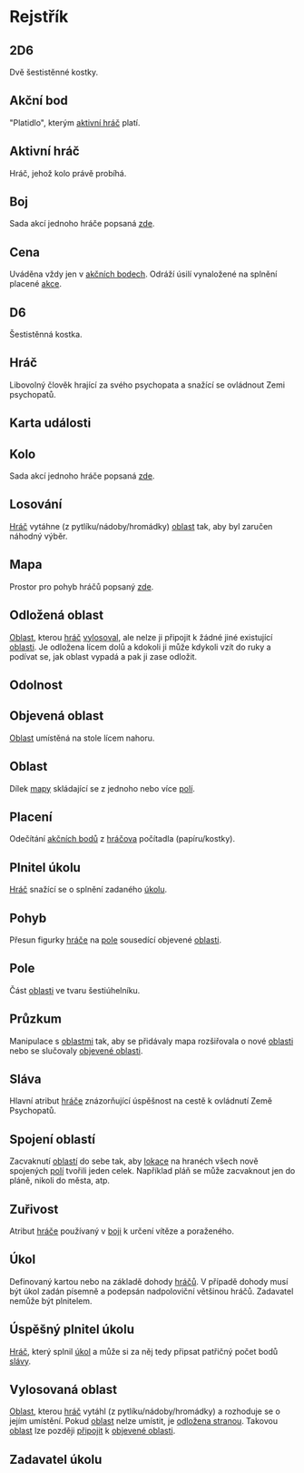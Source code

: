 # Rejstřík

## 2D6

Dvě šestistěnné kostky.

## Akční bod

"Platidlo", kterým [aktivní hráč](https://github.com/pilniczek/the-psychopaths-land/blob/master/CZ/Rejstřík/README.md#aktivní-hráč) platí.

## Aktivní hráč

Hráč, jehož kolo právě probíhá.

## Boj

Sada akcí jednoho hráče popsaná [zde](https://github.com/pilniczek/the-psychopaths-land/tree/master/CZ/Boj).

## Cena

Uváděna vždy jen v [akčních bodech](https://github.com/pilniczek/the-psychopaths-land/blob/master/CZ/Rejstřík/README.md#akční-bod). Odráží úsilí vynaložené na splnění placené [akce](https://github.com/pilniczek/the-psychopaths-land/blob/master/CZ/Rejstřík/README.md#akce).

## D6

Šestistěnná kostka.

## Hráč

Libovolný člověk hrající za svého psychopata a snažící se ovládnout Zemi psychopatů.

## Karta události

## Kolo

Sada akcí jednoho hráče popsaná [zde](https://github.com/pilniczek/the-psychopaths-land/tree/master/CZ/Struktura%20kola).

## Losování

[Hráč](https://github.com/pilniczek/the-psychopaths-land/blob/master/CZ/Rejstřík/README.md#hráč) vytáhne (z pytlíku/nádoby/hromádky) [oblast](https://github.com/pilniczek/the-psychopaths-land/blob/master/CZ/Rejstřík/README.md#oblast) tak, aby byl zaručen náhodný výběr.

## Mapa

Prostor pro pohyb hráčů popsaný [zde](https://github.com/pilniczek/the-psychopaths-land/tree/master/CZ/Mapa).

## Odložená oblast

[Oblast](https://github.com/pilniczek/the-psychopaths-land/blob/master/CZ/Rejstřík/README.md#oblast), kterou [hráč](https://github.com/pilniczek/the-psychopaths-land/blob/master/CZ/Rejstřík/README.md#hráč) [vylosoval](https://github.com/pilniczek/the-psychopaths-land/blob/master/CZ/Rejst%C5%99%C3%ADk/README.md#losov%C3%A1n%C3%AD), ale nelze ji připojit k žádné jiné existující [oblasti](https://github.com/pilniczek/the-psychopaths-land/blob/master/CZ/Rejstřík/README.md#oblast). Je odložena lícem dolů a kdokoli ji může kdykoli vzít do ruky a podívat se, jak oblast vypadá a pak ji zase odložit.

## Odolnost

## Objevená oblast

[Oblast](https://github.com/pilniczek/the-psychopaths-land/blob/master/CZ/Rejstřík/README.md#oblast) umístěná na stole lícem nahoru.

## Oblast

Dílek [mapy](https://github.com/pilniczek/the-psychopaths-land/blob/master/CZ/Rejstřík/README.md#mapa) skládající se z jednoho nebo více [polí](https://github.com/pilniczek/the-psychopaths-land/blob/master/CZ/Rejstřík/README.md#pole).

## Placení

Odečítání [akčních bodů](https://github.com/pilniczek/the-psychopaths-land/blob/master/CZ/Rejstřík/README.md#akční-bod) z [hráčova](https://github.com/pilniczek/the-psychopaths-land/blob/master/CZ/Rejstřík/README.md#hráč) počítadla (papíru/kostky).

## Plnitel úkolu

[Hráč](https://github.com/pilniczek/the-psychopaths-land/blob/master/CZ/Rejstřík/README.md#hráč) snažící se o splnění zadaného [úkolu](https://github.com/pilniczek/the-psychopaths-land/blob/master/CZ/Rejstřík/README.md#úkol).

## Pohyb

Přesun figurky [hráče](https://github.com/pilniczek/the-psychopaths-land/blob/master/CZ/Rejstřík/README.md#hráč) na [pole](https://github.com/pilniczek/the-psychopaths-land/blob/master/CZ/Rejstřík/README.md#pole) sousedící objevené [oblasti](https://github.com/pilniczek/the-psychopaths-land/blob/master/CZ/Rejstřík/README.md#oblast).

## Pole

Část [oblasti](https://github.com/pilniczek/the-psychopaths-land/blob/master/CZ/Rejstřík/README.md#oblast) ve tvaru šestiúhelníku.

## Průzkum

Manipulace s [oblastmi](https://github.com/pilniczek/the-psychopaths-land/blob/master/CZ/Rejstřík/README.md#oblast) tak, aby se přidávaly mapa rozšiřovala o nové [oblasti](https://github.com/pilniczek/the-psychopaths-land/blob/master/CZ/Rejstřík/README.md#oblast) nebo se slučovaly [objevené oblasti](https://github.com/pilniczek/the-psychopaths-land/blob/master/CZ/Rejstřík/README.md#objevená-oblast).

## Sláva

Hlavní atribut [hráče](https://github.com/pilniczek/the-psychopaths-land/blob/master/CZ/Rejstřík/README.md#hráč) znázorňující úspěšnost na cestě k ovládnutí Země Psychopatů.

## Spojení oblastí

Zacvaknutí [oblastí](https://github.com/pilniczek/the-psychopaths-land/blob/master/CZ/Rejstřík/README.md#oblast) do sebe tak, aby [lokace](https://github.com/pilniczek/the-psychopaths-land/blob/master/CZ/Rejstřík/README.md#lokace) na hranéch všech nově spojených [polí](https://github.com/pilniczek/the-psychopaths-land/blob/master/CZ/Rejstřík/README.md#pole) tvořili jeden celek. Například pláň se může zacvaknout jen do pláně, nikoli do města, atp. 

## Zuřivost

Atribut [hráče](https://github.com/pilniczek/the-psychopaths-land/blob/master/CZ/Rejstřík/README.md#hráč) používaný v [boji](https://github.com/pilniczek/the-psychopaths-land/blob/master/CZ/Rejstřík/README.md#boj) k určení vítěze a poraženého.

## Úkol

Definovaný kartou nebo na základě dohody [hráčů](https://github.com/pilniczek/the-psychopaths-land/blob/master/CZ/Rejstřík/README.md#hráč). V případě dohody musí být úkol zadán písemně a podepsán nadpoloviční většinou hráčů. Zadavatel nemůže být plnitelem.

## Úspěšný plnitel úkolu

[Hráč](https://github.com/pilniczek/the-psychopaths-land/blob/master/CZ/Rejstřík/README.md#hráč), který splnil [úkol](https://github.com/pilniczek/the-psychopaths-land/blob/master/CZ/Rejstřík/README.md#úkol) a může si za něj tedy připsat patřičný počet bodů [slávy](https://github.com/pilniczek/the-psychopaths-land/blob/master/CZ/Rejstřík/README.md#sláva).

## Vylosovaná oblast

[Oblast](https://github.com/pilniczek/the-psychopaths-land/blob/master/CZ/Rejstřík/README.md#oblast), kterou [hráč](https://github.com/pilniczek/the-psychopaths-land/blob/master/CZ/Rejstřík/README.md#hráč) vytáhl (z pytlíku/nádoby/hromádky) a rozhoduje se o jejím umístění. Pokud [oblast](https://github.com/pilniczek/the-psychopaths-land/blob/master/CZ/Rejstřík/README.md#oblast) nelze umístit, je [odložena stranou](https://github.com/pilniczek/the-psychopaths-land/blob/master/CZ/Rejstřík/README.md#odložená-oblast). Takovou [oblast](https://github.com/pilniczek/the-psychopaths-land/blob/master/CZ/Rejstřík/README.md#oblast) lze později [připojit](https://github.com/pilniczek/the-psychopaths-land/blob/master/CZ/Rejstřík/README.md#spojení-oblastí) k [objevené oblasti](https://github.com/pilniczek/the-psychopaths-land/blob/master/CZ/Rejstřík/README.md#objevená-oblast).

## Zadavatel úkolu

